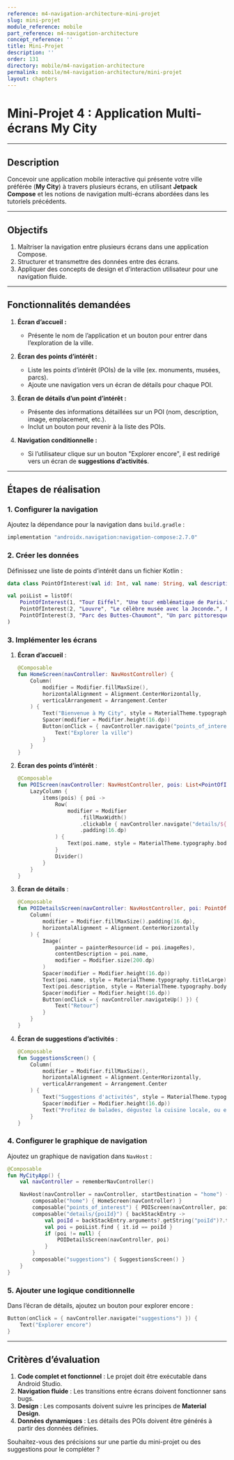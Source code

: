 ```yaml
---
reference: m4-navigation-architecture-mini-projet
slug: mini-projet
module_reference: mobile
part_reference: m4-navigation-architecture
concept_reference: ''
title: Mini-Projet
description: ''
order: 131
directory: mobile/m4-navigation-architecture
permalink: mobile/m4-navigation-architecture/mini-projet
layout: chapters
---
```


# Mini-Projet 4 : Application Multi-écrans **My City**

---

## **Description**
Concevoir une application mobile interactive qui présente votre ville préférée (**My City**) à travers plusieurs écrans, en utilisant **Jetpack Compose** et les notions de navigation multi-écrans abordées dans les tutoriels précédents.

---

## **Objectifs**
1. Maîtriser la navigation entre plusieurs écrans dans une application Compose.
2. Structurer et transmettre des données entre des écrans.
3. Appliquer des concepts de design et d’interaction utilisateur pour une navigation fluide.

---

## **Fonctionnalités demandées**
1. **Écran d’accueil :**
   - Présente le nom de l’application et un bouton pour entrer dans l’exploration de la ville.

2. **Écran des points d’intérêt :**
   - Liste les points d’intérêt (POIs) de la ville (ex. monuments, musées, parcs).
   - Ajoute une navigation vers un écran de détails pour chaque POI.

3. **Écran de détails d’un point d’intérêt :**
   - Présente des informations détaillées sur un POI (nom, description, image, emplacement, etc.).
   - Inclut un bouton pour revenir à la liste des POIs.

4. **Navigation conditionnelle :**
   - Si l’utilisateur clique sur un bouton "Explorer encore", il est redirigé vers un écran de **suggestions d’activités**.

---

## **Étapes de réalisation**

### **1. Configurer la navigation**
Ajoutez la dépendance pour la navigation dans `build.gradle` :
```kotlin
implementation "androidx.navigation:navigation-compose:2.7.0"
```

### **2. Créer les données**
Définissez une liste de points d’intérêt dans un fichier Kotlin :
```kotlin
data class PointOfInterest(val id: Int, val name: String, val description: String, val imageRes: Int)

val poiList = listOf(
    PointOfInterest(1, "Tour Eiffel", "Une tour emblématique de Paris.", R.drawable.eiffel_tower),
    PointOfInterest(2, "Louvre", "Le célèbre musée avec la Joconde.", R.drawable.louvre),
    PointOfInterest(3, "Parc des Buttes-Chaumont", "Un parc pittoresque de Paris.", R.drawable.buttes_chaumont)
)
```

### **3. Implémenter les écrans**
1. **Écran d’accueil** :
   ```kotlin
   @Composable
   fun HomeScreen(navController: NavHostController) {
       Column(
           modifier = Modifier.fillMaxSize(),
           horizontalAlignment = Alignment.CenterHorizontally,
           verticalArrangement = Arrangement.Center
       ) {
           Text("Bienvenue à My City", style = MaterialTheme.typography.titleLarge)
           Spacer(modifier = Modifier.height(16.dp))
           Button(onClick = { navController.navigate("points_of_interest") }) {
               Text("Explorer la ville")
           }
       }
   }
   ```

2. **Écran des points d’intérêt** :
   ```kotlin
   @Composable
   fun POIScreen(navController: NavHostController, pois: List<PointOfInterest>) {
       LazyColumn {
           items(pois) { poi ->
               Row(
                   modifier = Modifier
                       .fillMaxWidth()
                       .clickable { navController.navigate("details/${poi.id}") }
                       .padding(16.dp)
               ) {
                   Text(poi.name, style = MaterialTheme.typography.bodyLarge)
               }
               Divider()
           }
       }
   }
   ```

3. **Écran de détails** :
   ```kotlin
   @Composable
   fun POIDetailsScreen(navController: NavHostController, poi: PointOfInterest) {
       Column(
           modifier = Modifier.fillMaxSize().padding(16.dp),
           horizontalAlignment = Alignment.CenterHorizontally
       ) {
           Image(
               painter = painterResource(id = poi.imageRes),
               contentDescription = poi.name,
               modifier = Modifier.size(200.dp)
           )
           Spacer(modifier = Modifier.height(16.dp))
           Text(poi.name, style = MaterialTheme.typography.titleLarge)
           Text(poi.description, style = MaterialTheme.typography.bodyMedium)
           Spacer(modifier = Modifier.height(16.dp))
           Button(onClick = { navController.navigateUp() }) {
               Text("Retour")
           }
       }
   }
   ```

4. **Écran de suggestions d’activités** :
   ```kotlin
   @Composable
   fun SuggestionsScreen() {
       Column(
           modifier = Modifier.fillMaxSize(),
           horizontalAlignment = Alignment.CenterHorizontally,
           verticalArrangement = Arrangement.Center
       ) {
           Text("Suggestions d'activités", style = MaterialTheme.typography.titleLarge)
           Spacer(modifier = Modifier.height(16.dp))
           Text("Profitez de balades, dégustez la cuisine locale, ou explorez d'autres villes !")
       }
   }
   ```

### **4. Configurer le graphique de navigation**
Ajoutez un graphique de navigation dans `NavHost` :
```kotlin
@Composable
fun MyCityApp() {
    val navController = rememberNavController()

    NavHost(navController = navController, startDestination = "home") {
        composable("home") { HomeScreen(navController) }
        composable("points_of_interest") { POIScreen(navController, poiList) }
        composable("details/{poiId}") { backStackEntry ->
            val poiId = backStackEntry.arguments?.getString("poiId")?.toIntOrNull()
            val poi = poiList.find { it.id == poiId }
            if (poi != null) {
                POIDetailsScreen(navController, poi)
            }
        }
        composable("suggestions") { SuggestionsScreen() }
    }
}
```

### **5. Ajouter une logique conditionnelle**
Dans l’écran de détails, ajoutez un bouton pour explorer encore :
```kotlin
Button(onClick = { navController.navigate("suggestions") }) {
    Text("Explorer encore")
}
```

---

## **Critères d’évaluation**
1. **Code complet et fonctionnel** : Le projet doit être exécutable dans Android Studio.
2. **Navigation fluide** : Les transitions entre écrans doivent fonctionner sans bugs.
3. **Design** : Les composants doivent suivre les principes de **Material Design**.
4. **Données dynamiques** : Les détails des POIs doivent être générés à partir des données définies.

Souhaitez-vous des précisions sur une partie du mini-projet ou des suggestions pour le compléter ?


